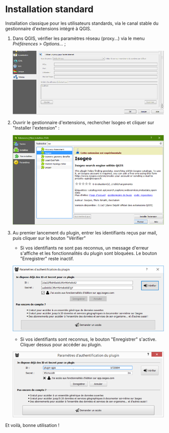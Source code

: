 # Installation standard

Installation classique pour les utilisateurs standards, via le canal stable du gestionnaire d'extensions intégré à QGIS.

1. Dans QGIS, v&eacute;rifier les paramètres réseau \(proxy...\) via le menu _Pr&eacute;f&eacute;rences_ &gt; _Options..._ ;

   ![](https://raw.githubusercontent.com/isogeo/isogeo-plugin-qgis/master/img/fr/qgis_install_network_fr.png "V&eacute;rifier les paramètres de connexion de QGIS")

2. Ouvrir le gestionnaire d'extensions, rechercher Isogeo et cliquer sur "Installer l'extension" :

   ![](https://raw.githubusercontent.com/isogeo/isogeo-plugin-qgis/master/img/fr/qgis_install_extension_fr.png "Installer le plugin Isogeo depuis le gestionnaire d&apos;extensions de QGIS")

3. Au premier lancement du plugin, entrer les identifiants reçus par mail, puis cliquer sur le bouton "Vérifier"

   * Si vos identifiants ne sont pas reconnus, un message d'erreur s'affiche et les fonctionnalités du plugin sont bloquées. Le bouton "Enregistrer" reste inactif.
   
   
   ![](https://raw.githubusercontent.com/isogeo/isogeo-plugin-qgis/master/img/Capture_authentication_invalid.PNG)
   
   
   * Si vos identifiants sont reconnus, le bouton "Enregistrer" s'active. Cliquer dessus pour accéder au plugin.

   ![](https://raw.githubusercontent.com/isogeo/isogeo-plugin-qgis/master/img/fr/ui_auth_prompt_fr.png
   "Boîte de dialogue pour authentifier le plugin avec les cl&eacute;s API")

Et voilà, bonne utilisation !

